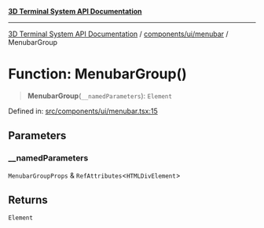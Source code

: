 [**3D Terminal System API Documentation**](../../../../README.md)

***

[3D Terminal System API Documentation](../../../../README.md) / [components/ui/menubar](../README.md) / MenubarGroup

# Function: MenubarGroup()

> **MenubarGroup**(`__namedParameters`): `Element`

Defined in: [src/components/ui/menubar.tsx:15](https://github.com/Dicommunitas/ThreeJS_Terminal_3D/blob/6861c3fedb296b50971bbc544df59a09f35d0238/src/components/ui/menubar.tsx#L15)

## Parameters

### \_\_namedParameters

`MenubarGroupProps` & `RefAttributes`\<`HTMLDivElement`\>

## Returns

`Element`
